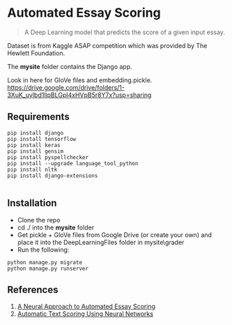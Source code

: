 # Automated Essay Scoring
> A Deep Learning model that predicts the score of a given input essay. 

Dataset is from Kaggle ASAP competition which was provided by The Hewlett Foundation.

The **mysite** folder contains the Django app.

Look in here for GloVe files and embedding.pickle.
https://drive.google.com/drive/folders/1-3XuK_uylbd1llpBLGpI4xHVpB5r8Y7x?usp=sharing


## Requirements
```
pip install django
pip install tensorflow
pip install keras
pip install gensim
pip install pyspellchecker
pip install --upgrade language_tool_python
pip install nltk
pip install django-extensions


```

## Installation 
- Clone the repo
- cd ./ into the **mysite** folder
- Get pickle + GloVe files from Google Drive (or create your own) and place it into the DeepLearningFiles folder in mysite\grader
- Run the following:
```
python manage.py migrate
python manage.py runserver
```

## References
1. [A Neural Approach to Automated Essay Scoring](http://aclweb.org/anthology/D/D16/D16-1193.pdf) </br>
2. [Automatic Text Scoring Using Neural Networks](https://arxiv.org/pdf/1606.04289.pdf)
